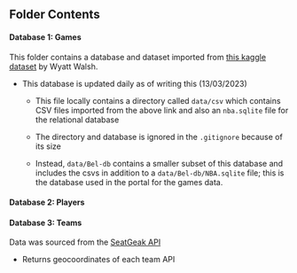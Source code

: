 
## Folder Contents

#### Database 1: Games
This folder contains a database and dataset imported from [this kaggle dataset](https://www.kaggle.com/datasets/wyattowalsh/basketball) by Wyatt Walsh.

- This database is updated daily as of writing this (13/03/2023)

    * This file locally contains a directory called `data/csv` which contains CSV files imported from the above link and also an `nba.sqlite` file for the relational database
    
    * The directory and database is ignored in the `.gitignore` because of its size
    
    * Instead, `data/Bel-db` contains a smaller subset of this database and includes the csvs in addition to a `data/Bel-db/NBA.sqlite` file; this is the database used in the portal for the games data.

#### Database 2: Players



#### Database 3: Teams
    
Data was sourced from the [SeatGeak API](https://platform.seatgeek.com/)

- Returns geocoordinates of each team API
    
